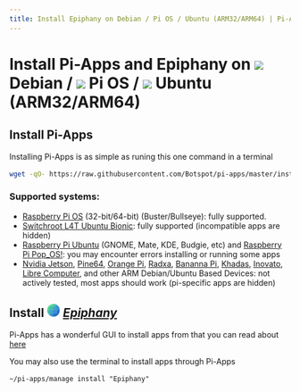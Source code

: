 ```yaml
---
title: Install Epiphany on Debian / Pi OS / Ubuntu (ARM32/ARM64) | Pi-Apps
---
```

# Install Pi-Apps and Epiphany on <img src=https://www.vectorlogo.zone/logos/debian/debian-icon.svg height=20 /> Debian / <img src=https://www.vectorlogo.zone/logos/raspberrypi/raspberrypi-icon.svg height=20 /> Pi OS / <img src=https://www.vectorlogo.zone/logos/ubuntu/ubuntu-icon.svg height=20 /> Ubuntu (ARM32/ARM64)
## Install Pi-Apps

Installing Pi-Apps is as simple as runing this one command in a terminal
```bash
wget -qO- https://raw.githubusercontent.com/Botspot/pi-apps/master/install | bash
```

### Supported systems:

- [Raspberry Pi OS](https://www.raspberrypi.com/software/operating-systems/) (32-bit/64-bit) (Buster/Bullseye): fully supported.
- [Switchroot L4T Ubuntu Bionic](https://wiki.switchroot.org/en/Linux/Ubuntu-Install-Guide): fully supported (incompatible apps are hidden)
- [Raspberry Pi Ubuntu](https://ubuntu.com/desktop/flavours) (GNOME, Mate, KDE, Budgie, etc) and [Raspberry Pi Pop_OS!](https://pop.system76.com/): you may encounter errors installing or running some apps
- [Nvidia Jetson](https://www.nvidia.com/en-us/autonomous-machines/embedded-systems/), [Pine64](https://www.pine64.org/), [Orange Pi](http://www.orangepi.org/), [Radxa](https://rockpi.org/), [Bananna Pi](https://banana-pi.org/), [Khadas](https://www.khadas.com/), [Inovato](https://www.inovato.com/), [Libre Computer](https://libre.computer/), and other ARM Debian/Ubuntu Based Devices: not actively tested, most apps should work (pi-specific apps are hidden)
## Install <img src="/img/app-icons/Epiphany/icon-64.png" height=24> ***[Epiphany](https://github.com/Botspot/pi-apps/tree/master/apps/Epiphany)***
Pi-Apps has a wonderful GUI to install apps from that you can read about [here](/wiki/getting-started/running-pi-apps/)
        
You may also use the terminal to install apps through Pi-Apps
```
~/pi-apps/manage install "Epiphany"
```
